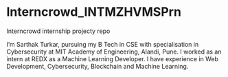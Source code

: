 # Interncrowd_INTMZHVMSPrn
Interncrowd internship projecty repo

I’m Sarthak Turkar, pursuing my B Tech in CSE with specialisation in Cybersecurity at MIT Academy of Engineering, Alandi, Pune. I worked as an intern at REDX as a Machine Learning Developer. I have experience in Web Development, Cybersecurity, Blockchain and Machine Learning. 
